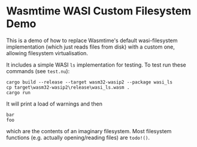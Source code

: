 # Wasmtime WASI Custom Filesystem Demo

This is a demo of how to replace Wasmtime's default wasi-filesystem implementation (which just reads files from disk) with a custom one, allowing filesystem virtualisation.

It includes a simple WASI `ls` implementation for testing. To test run these commands (see `test.nu`):

    cargo build --release --target wasm32-wasip2 --package wasi_ls
    cp target\wasm32-wasip2\release\wasi_ls.wasm .
    cargo run

It will print a load of warnings and then

    bar
    foo

which are the contents of an imaginary filesystem. Most filesystem functions (e.g. actually opening/reading files) are `todo!()`.
